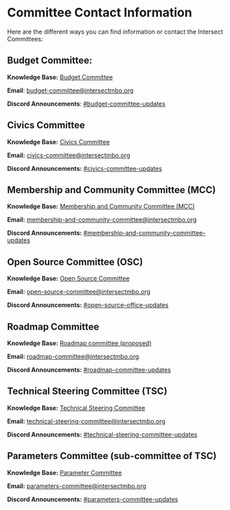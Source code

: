 # Committee Contact Information

Here are the different ways you can find information or contact the Intersect Committees:

## Budget Committee:

**Knowledge Base:** [Budget Committee](https://intersect.gitbook.io/budget-committee/)

**Email**: [budget-committee@intersectmbo.org](mailto:budget-committee@intersectmbo.org)

**Discord Announcements**: [#budget-committee-updates](https://discord.com/channels/1136727663583698984/1269963002363383828)



## Civics Committee

**Knowledge Base:** [Civics Committee](https://intersect.gitbook.io/civics-committee/)

**Email:** [civics-committee@intersectmbo.org](mailto:civics-committee@intersectmbo.org)

**Discord Announcements:** [#civics-committee-updates](https://discord.com/channels/1136727663583698984/1258846510922334278)



## Membership and Community Committee (MCC)

**Knowledge Base:** [Membership and Community Committee (MCC)](https://intersect.gitbook.io/community-and-membership-committee/)

**Email:** [membership-and-community-committee@intersectmbo.org](mailto:membership-and-community-committee@intersectmbo.org)

**Discord Announcements:** [#membership-and-community-committee-updates](https://discord.com/channels/1136727663583698984/1258838288635133982)



## Open Source Committee (OSC)

**Knowledge Base:** [Open Source Committee](https://intersect.gitbook.io/open-source-committee/)

**Email:** [open-source-committee@intersectmbo.org](mailto:open-source-committee@intersectmbo.org)

**Discord Announcements:** [#open-source-office-updates](https://discord.com/channels/1136727663583698984/1253317037653233674)



## Roadmap Committee

**Knowledge Base:** [Roadmap committee (proposed)](https://intersect.gitbook.io/roadmap-committee/)

**Email:** [roadmap-committee@intersectmbo.org](mailto:roadmap-committee@intersectmbo.org)

**Discord Announcements:** [#roadmap-committee-updates](https://discord.com/channels/1136727663583698984/1269964127426711582)



## Technical Steering Committee (TSC)

**Knowledge Base:** [Technical Steering Committee](https://intersect.gitbook.io/technical-steering-committee/)

**Email:** [technical-steering-committee@intersectmbo.org](mailto:technical-steering-committee@intersectmbo.org)

**Discord Announcements:** [#technical-steering-committee-updates](https://discord.com/channels/1136727663583698984/1262393547915657287)



## Parameters Committee (sub-committee of TSC)

**Knowledge Base:** [Parameter Committee](https://intersect.gitbook.io/parameter-committee/)

**Email:** [parameters-committee@intersectmbo.org](mailto:parameters-committee@intersectmbo.org)

**Discord Announcements:** [#parameters-committee-updates](https://discord.com/channels/1136727663583698984/1258845179104858112)


